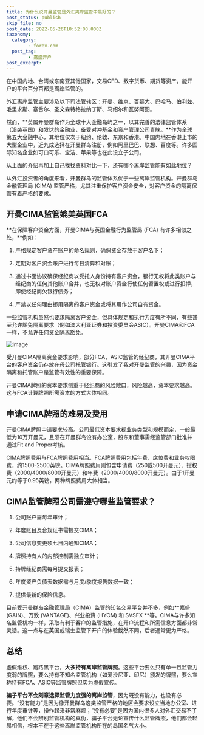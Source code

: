```yaml
---
title: 为什么说开曼监管是外汇离岸监管中最好的？
post_status: publish
skip_file: no
post_date: 2022-05-26T10:52:00.000Z
taxonomy:
  category:
        - forex-com
  post_tag:
        - 嘉盛开户
post_excerpt: 
---
```

在中国内地、台湾或东南亚其他国家，交易CFD、数字货币、期货等资产，能开户的平台百分百都是离岸监管的。

外汇离岸监管主要涉及以下司法管辖区：开曼、维京、百慕大、巴哈马、伯利兹、毛里求斯、塞舌尔、圣文森特格拉纳丁斯、马绍尔和瓦努阿图。

然而，**英属开曼群岛作为全球十大金融岛屿之一，以其完善的法律监管体系（沿袭英国）和发达的金融业，备受对冲基金和资产管理公司青睐。**作为全球第五大金融中心，其地位仅次于纽约、伦敦、东京和香港。中国内地在香港上市的大型企业中，近九成选择在开曼群岛注册，例如阿里巴巴、联想、百度等。许多国际知名企业如可口可乐、宝洁、苹果等也在此设立子公司。

从上面的介绍再加上自己找找资料对比一下，还有哪个离岸监管能有如此地位？

从外汇投资者的角度来看，开曼群岛的监管体系优于一些离岸监管机构。开曼群岛金融管理局 (CIMA) 监管严格，尤其注重保护客户资金安全，对客户资金的隔离保管有着严格的要求。

## 开曼CIMA监管媲美英国FCA

**在保障客户资金方面，开曼CIMA与英国金融行为监管局 (FCA) 有许多相似之处，**例如：

1. 严格规定客户资产账户的命名规则，确保资金存放于客户名下；

1. 定期对客户资金账户进行每日清算和对账；

1. 通过书面协议确保经纪商以受托人身份持有客户资金，银行无权将此类账户与经纪商的任何其他账户合并，也无权对账户资金行使任何留置权或进行扣押，即使经纪商欠银行债务；

1. 严禁以任何理由挪用隔离的客户资金或将其用作公司自有资金。

一些监管机构虽然也要求隔离客户资金，但具体规定和执行力度有所不同，有些甚至允许豁免隔离要求（例如澳大利亚证券和投资委员会ASIC）。开曼CIMA和FCA一样，不允许任何资金隔离豁免。

![Image](https://prod-files-secure.s3.us-west-2.amazonaws.com/39ed1227-6d7d-4570-be36-9ccd4a2c4241/bd849744-3fcb-4a37-8312-357962c8f065/image.png?X-Amz-Algorithm=AWS4-HMAC-SHA256&X-Amz-Content-Sha256=UNSIGNED-PAYLOAD&X-Amz-Credential=ASIAZI2LB466W4X6SUU5%2F20250628%2Fus-west-2%2Fs3%2Faws4_request&X-Amz-Date=20250628T101334Z&X-Amz-Expires=3600&X-Amz-Security-Token=IQoJb3JpZ2luX2VjEJL%2F%2F%2F%2F%2F%2F%2F%2F%2F%2FwEaCXVzLXdlc3QtMiJHMEUCIF2srsOAJHmEVQ69sN%2BqKUfmC9T7Ax%2F8rotrHKJCE4iOAiEAh2BQhXT38dYYE1Fen0xXv5IES0DL4YJo9yy3UBeKYgMqiAQIi%2F%2F%2F%2F%2F%2F%2F%2F%2F%2F%2FARAAGgw2Mzc0MjMxODM4MDUiDLDeNEyd7TWOGrLFbircA29R4C6SiaqAlUDr0Aidwsz1MF2yo5ngjekH%2FIN9TEBNyP%2FL0wrQDHDN64S9dN589qQ9ssxi1jTdGGTZzZoFnPyNvTk8pQvLmN3O6%2F7H%2FA6tGDlB9z30Lv6lcWlJXPnMYLO3FrdCjuuwyXQq%2BpLmi9oHEu4I2DL6IO5r59STf3DogGJN3i77eKlwKm1n7Hj5Lh5MXE5UX2q1ZL1zfqUifUacvSt%2Bub1B5B%2Fi3DCzQL7ZKfvleAMqk7%2F%2F4vL2zArFd1TWePEncGC2AvJkCD34Z8fngVT01TzeWFVXdkZEag7VTB7QXJZE3y0uNn%2Fxvz4ilgkHJjuZnKBouSo%2Bd0JajMxftGlms1UnWlWgSORumjVrFUt1tyjpQFvHZP2zrziD1WghpQWJtgVHemL7RNlzxL3JS6VrJWXUOgNBPdlOUoj3sFBXoAye20T9FuCkn4JfO4YkzOZ5TlV%2B1e8eS8lMJ5bHJ9dNBM8anYFhUoTJ%2Flz30XdwMs7vymQ3kkYiGvPIFno1VoIi53t8XgGb2%2FGdiAikf2Y4JGP%2FJqg7PI5%2Bem1sh7hptEEZzhS2d3%2BpZNZV3HeriX8vsXYWjp9nkE0xqgRd1yzzV%2BoXFtMcAnNcOI738gSxLcY59vk9PqiSMIL0%2FsIGOqUBjsnDAkkWfHOkgDtBXv7SSvzw64JpKE35TacYB8xQftlLPeg2KYUqB5G1pHNpOAxn9jAOrif4IgWlDj0KXrrCNSazmw3Zs6tJIkQ1kKDgZhSHmeIY%2FPmeleu0%2FZkxBpHoGtO1tLJu9zBfXggbkReO4NVstPSZkUoHvfRHF%2FGrpzEZ9ZILjK5WSQUlpqrCI4gK7GWMmOLIoTbH77Ld8GQ%2Bo2tBeHzP&X-Amz-Signature=abc86a121921c60bb9d55f5d99ff2a5937b0432d84f0fd2c2da89b88e17a4544&X-Amz-SignedHeaders=host&x-amz-checksum-mode=ENABLED&x-id=GetObject)

受开曼CIMA隔离资金要求影响，部分FCA、ASIC监管的经纪商，其开曼CIMA平台的客户资金仍存放在母公司托管银行。这引发了我对开曼监管的兴趣，因为资金隔离和托管账户是监管有效性的重要保障。

开曼CIMA牌照的资本要求侧重于经纪商的风险敞口，风险越高，资本要求越高。这与FCA计算牌照所需资本的方式大体相同。

## **申请CIMA牌照的难易及费用**

开曼CIMA牌照申请要求较高。公司最低资本要求视业务类型和规模而定，一般最低为10万开曼元，且须在开曼群岛设有办公室，股东和董事需经监管部门批准并通过Fit and Proper考核。

CIMA牌照费用与FCA牌照费用相当。FCA牌照费用包括年费、席位费和业务权限费，约1500-2500英镑。CIMA牌照费用则包含申请费（250或500开曼元）、授权费（2000/4000/8000开曼元）和年费（2000/4000/8000开曼元）。由于1开曼元约等于0.95英镑，两种牌照费用大体相当。

## CIMA监管牌照公司需遵守哪些监管要求？

1. 公司账户需每年审计；

1. 年度账目及合规证书需提交CIMA；

1. 公司信息变更须七日内通知CIMA；

1. 牌照持有人的内部控制需独立审计；

1. 持牌经纪商需每月提交报表；

1. 年度资产负债表数据需与月度/季度报告数据一致；

1. 提供最新的保险信息。

目前受开曼群岛金融管理局（CIMA）监管的知名交易平台并不多，例如**嘉盛 (GAIN)、万致 (VANTAGE)、兴业投资 (HYCM) 和 SVSFX **等。CIMA与许多知名监管机构一样，采取有利于客户的监管措施，在开户流程和所需信息方面都非常灵活。这一点与在英国或瑞士监管下开户的体验截然不同，后者通常更为严格。

## 总结

虚假维权、跑路黑平台，**大多持有离岸监管牌照**。这些平台要么只有单一且监管力度弱的牌照，要么持有不知名监管机构（如爱沙尼亚、印尼）颁发的牌照，要么宣称持有FCA、ASIC等监管牌照但实为虚假宣传。

**骗子平台不会刻意选择监管力度强的离岸监管**，因为既没有能力，也没有必要。“没有能力”是因为像开曼群岛这类监管严格的地区会要求设立当地办公室、进行年度审计等，操作起来非常麻烦；“没有必要”是因为国内很多人对外汇交易不了解，他们不会辨别监管机构的真伪，骗子平台无论宣传什么监管牌照，他们都会轻易相信，根本不在乎这些离岸监管机构所在的岛国名气大小。